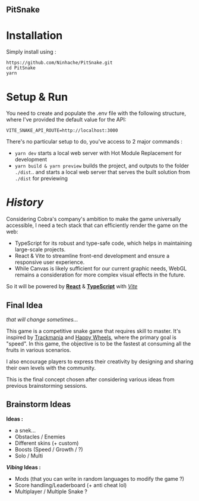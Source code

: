 ## PitSnake

# Installation

Simply install using :

```
https://github.com/Ninhache/PitSnake.git
cd PitSnake
yarn
```

# Setup & Run

You need to create and populate the .env file with the following structure, where I've provided the default value for the API:

```.env
VITE_SNAKE_API_ROUTE=http://localhost:3000
```

There's no particular setup to do, you've access to 2 major commands :

- `yarn dev` starts a local web server with Hot Module Replacement for development
- `yarn build & yarn preview` builds the project, and outputs to the folder `./dist`.. and starts a local web server that serves the built solution from `./dist` for previewing

# _History_

Considering Cobra's company's ambition to make the game universally accessible, I need a tech stack that can efficiently render the game on the web:

- TypeScript for its robust and type-safe code, which helps in maintaining large-scale projects.
- React & Vite to streamline front-end development and ensure a responsive user experience.
- While Canvas is likely sufficient for our current graphic needs, WebGL remains a consideration for more complex visual effects in the future.

So it will be powered by [**React**](https://fr.react.dev/) & [**TypeScript**](https://www.typescriptlang.org/) with [_Vite_](https://vitejs.dev/)

## Final Idea

_that will change sometimes..._

This game is a competitive snake game that requires skill to master. It's inspired by [Trackmania](https://www.ubisoft.com/fr-fr/game/trackmania/trackmania) and [Happy Wheels](https://fr.wikipedia.org/wiki/Happy_Wheels), where the primary goal is "speed". In this game, the objective is to be the fastest at consuming all the fruits in various scenarios.

I also encourage players to express their creativity by designing and sharing their own levels with the community.

This is the final concept chosen after considering various ideas from previous brainstorming sessions.

## Brainstorm Ideas

**Ideas :**

- a snek...
- Obstacles / Enemies
- Different skins (+ custom)
- Boosts (Speed / Growth / ?)
- Solo / Multi

**_Vibing_ Ideas :**

- Mods (that you can write in random languages to modify the game ?)
- Score handling/Leaderboard (+ anti cheat lol)
- Multiplayer / Multiple Snake ?

